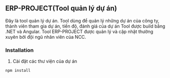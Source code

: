 ## ERP-PROJECT(Tool quản lý dự án)
Đây là tool quản lý dự án. Tool dùng để quản lý những dự án của công ty, thành viên tham gia dự án, tiến độ, đánh giá của dự án 
Tool được build bằng .NET và Angular. 
Tool ERP-PROJECT được quản lý và cập nhật thường xuyên bởi đội ngũ nhân viên của NCC. 

### Installation
1. Cài đặt các thư viện của dự án
```
npm install
```
